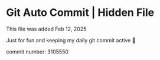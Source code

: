 # Git Auto Commit | Hidden File

This file was added Feb 12, 2025

Just for fun and keeping my daily git commit active 🤪

commit number: 3105550
